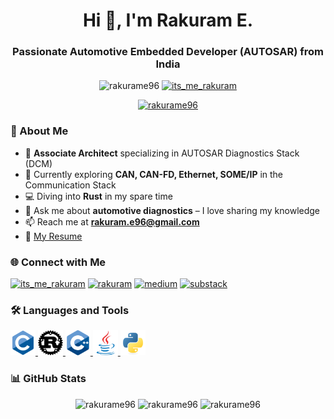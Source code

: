 <h1 align="center">Hi 👋, I'm Rakuram E.</h1>
<h3 align="center">Passionate Automotive Embedded Developer (AUTOSAR) from India</h3>

<p align="center">
  <img src="https://komarev.com/ghpvc/?username=rakurame96&label=Profile%20views&color=0e75b6&style=flat" alt="rakurame96" height="28"/>
  <a href="https://twitter.com/its_me_rakuram" target="_blank"><img src="https://img.shields.io/twitter/follow/its_me_rakuram?logo=twitter&style=for-the-badge" alt="its_me_rakuram" height="28"/></a>
</p>

<p align="center">
  <a href="https://github.com/ryo-ma/github-profile-trophy">
    <img src="https://github-profile-trophy.vercel.app/?username=rakurame96&row=1&column=3" alt="rakurame96" />
  </a>
</p>

### 🚀 About Me
- 🔭 **Associate Architect** specializing in AUTOSAR Diagnostics Stack (DCM)
- 🌱 Currently exploring **CAN, CAN-FD, Ethernet, SOME/IP** in the Communication Stack
- 💻 Diving into **Rust** in my spare time
- 💬 Ask me about **automotive diagnostics** – I love sharing my knowledge
- 📫 Reach me at **rakuram.e96@gmail.com**
- 📄 [My Resume](https://drive.google.com/file/d/1OgRO8_Y-Yl9og_o884JlwazJBYvKXLEO/view?usp=drive_link)

### 🌐 Connect with Me
<p align="left">
  <a href="https://twitter.com/its_me_rakuram" target="_blank"><img src="https://raw.githubusercontent.com/rahuldkjain/github-profile-readme-generator/master/src/images/icons/Social/twitter.svg" alt="its_me_rakuram" height="30" width="40" /></a>
  <a href="https://linkedin.com/in/rakuram" target="_blank"><img src="https://raw.githubusercontent.com/rahuldkjain/github-profile-readme-generator/master/src/images/icons/Social/linked-in-alt.svg" alt="rakuram" height="30" width="40" /></a>
  <a href="https://medium.com/@rakuram.e96" target="_blank"><img src="https://raw.githubusercontent.com/rahuldkjain/github-profile-readme-generator/master/src/images/icons/Social/medium.svg" alt="medium" height="30" width="40" /></a>
  <a href="https://substack.com/profile/@rakurame96" target="_blank"><img src="https://substackcdn.com/image/fetch/w_500,c_limit,f_auto,q_auto:good,fl_progressive:steep/https%3A%2F%2Fsubstack.com%2Fimg%2Fsubstack.png" alt="substack" height="30" width="40" /></a>
</p>

### 🛠️ Languages and Tools
<p align="left">
  <a href="https://www.cprogramming.com/" target="_blank" rel="noreferrer"> <img src="https://raw.githubusercontent.com/devicons/devicon/master/icons/c/c-original.svg" alt="c" width="40" height="40"/> </a> 
  <a href="https://www.rust-lang.org/" target="_blank" rel="noreferrer"> <img src="https://raw.githubusercontent.com/devicons/devicon/master/icons/rust/rust-original.svg" alt="rust" width="40" height="40"/> </a> 
  <a href="https://www.w3schools.com/cpp/" target="_blank" rel="noreferrer"> <img src="https://raw.githubusercontent.com/devicons/devicon/master/icons/cplusplus/cplusplus-original.svg" alt="cplusplus" width="40" height="40"/> </a> 
  <a href="https://www.java.com/" target="_blank" rel="noreferrer"> <img src="https://raw.githubusercontent.com/devicons/devicon/master/icons/java/java-original.svg" alt="java" width="40" height="40"/> </a> 
  <a href="https://www.python.org" target="_blank" rel="noreferrer"> <img src="https://raw.githubusercontent.com/devicons/devicon/master/icons/python/python-original.svg" alt="python" width="40" height="40"/> </a> 
</p>

### 📊 GitHub Stats
<p align="center">
  <img src="https://github-readme-stats.vercel.app/api/top-langs?username=rakurame96&show_icons=true&locale=en&layout=compact" alt="rakurame96" height="165"/>
  <img src="https://github-readme-stats.vercel.app/api?username=rakurame96&show_icons=true&locale=en" alt="rakurame96" height="165"/>
  <img src="https://github-readme-streak-stats.herokuapp.com/?user=rakurame96&" alt="rakurame96" height="165"/>
</p>
